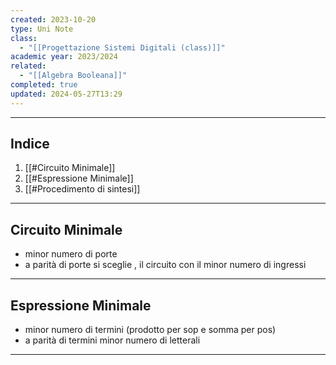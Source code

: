 ```yaml
---
created: 2023-10-20
type: Uni Note
class:
  - "[[Progettazione Sistemi Digitali (class)]]"
academic year: 2023/2024
related:
  - "[[Algebra Booleana]]"
completed: true
updated: 2024-05-27T13:29
---
```

---
## Indice
1. [[#Circuito Minimale]]
2. [[#Espressione Minimale]]
3. [[#Procedimento di sintesi]]

---
## Circuito Minimale
- minor numero di porte 
- a parità di porte si sceglie , il circuito con il minor numero di ingressi 

---
## Espressione Minimale
- minor numero di termini (prodotto per sop e somma per pos)
- a parità di termini minor numero di letterali

---

